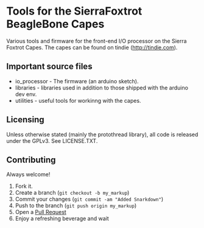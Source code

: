Tools for the SierraFoxtrot BeagleBone Capes
============================================
Various tools and firmware for the front-end I/O processor on the Sierra
Foxtrot Capes. The capes can be found on tindie (http://tindie.com).

Important source files
----------------------
* io_processor - The firmware (an arduino sketch).
* libraries - libraries used in addition to those shipped with the arduino dev env.
* utilities - useful tools for workinng with the capes.

Licensing
---------
Unless otherwise stated (mainly the protothread library), all code is released
under the GPLv3. See LICENSE.TXT.

Contributing
------------
Always welcome!

1. Fork it.
2. Create a branch (`git checkout -b my_markup`)
3. Commit your changes (`git commit -am "Added Snarkdown"`)
4. Push to the branch (`git push origin my_markup`)
5. Open a [Pull Request][1]
6. Enjoy a refreshing beverage and wait

[1]: http://github.com/github/markup/pulls

